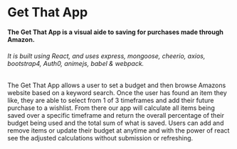 <h1>Get That App</h1>

<strong>The Get That App is a visual aide to saving for purchases made through Amazon.</strong>

<h6>It is built using React, and uses express, mongoose, cheerio, axios, bootstrap4, Auth0, animejs, babel & webpack.</h6>

<p>The Get That App allows a user to set a budget and then browse Amazons website based
on a keyword search. Once the user has found an item they like, they are able to select from 
1 of 3 timeframes and add their future purchase to a wishlist. From there our app will calculate
all items being saved over a specific timeframe and return the overall percentage of their budget being
used and the total sum of what is saved. Users can add and remove items or update their budget at anytime
and with the power of react see the adjusted calculations without submission or refreshing.</p>
